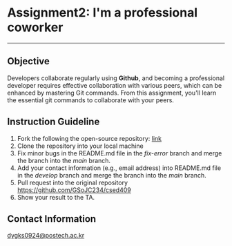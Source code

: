 # Assignment2: I'm a professional coworker #
------

## Objective ##
Developers collaborate regularly using **Github**, and becoming a professional developer requires
effective collaboration with various peers, which can be enhanced by mastering Git commands.
From this assignment, you'll learn the essential git commands to collaborate with your peers.

## Instruction Guideline ##
1. Fork the following the open-source repository: [link](https://github.com/GSoJC234/csed409)
2. Clone the repository into your local machine
3. Fix minor bugs in the README.md file in the *fix-error* branch and merge the branch into the *main* branch.
4. Add your contact information (e.g., email address) into README.md file in the *develop* branch and merge the branch into the *main* branch.
5. Pull request into the original repository <https://github.com/GSoJC234/csed409>
6. Show your result to the TA.

## Contact Information ##
dygks0924@postech.ac.kr
